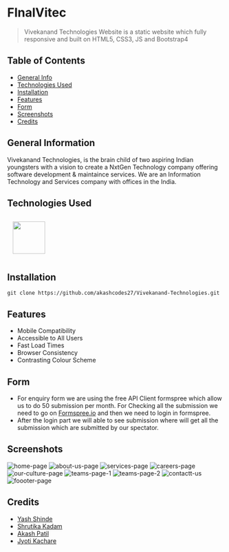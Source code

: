 # FInalVitec

>Vivekanand Technologies Website is a static website which fully responsive and built on HTML5, CSS3, JS and Bootstrap4
## Table of Contents
* [General Info](#general-information)
* [Technologies Used](#technologies-used)
* [Installation](#installation)
* [Features](#features)
* [Form](#form)
* [Screenshots](#screenshots)
* [Credits](#Credits)
## General Information
Vivekanand Technologies, is the brain child of two aspiring Indian youngsters with a vision to create a NxtGen Technology company offering software development & maintaince services. We are an Information Technology and Services company with offices in the India.
## Technologies Used
<a href="https://developer.mozilla.org/en-US/docs/Web/"><img src="https://user-images.githubusercontent.com/83110202/179349420-fefeff4b-952c-4fa5-82e5-81a84f9b00ce.png" height=75 style="padding: 2.5% 2.5%"></a>

## Installation
```git clone https://github.com/akashcodes27/Vivekanand-Technologies.git```
## Features 
- Mobile Compatibility
- Accessible to All Users
- Fast Load Times
- Browser Consistency
- Contrasting Colour Scheme
## Form
- For enquiry form we are using the free API Client formspree which allow us to do 50 submission per month. For Checking all the submission we need to go on <a href="https://formspree.io/">Formspree.io</a> and then we need to login in formspree. 
- After the login part we will able to see submission where will get all the submission which are submitted by our spectator. 
## Screenshots
![home-page](https://user-images.githubusercontent.com/97583616/180161923-6eb141fc-7078-4efc-87d7-74e8969ab9d9.png)
![about-us-page](https://user-images.githubusercontent.com/97583616/180162180-a4ea1c6f-4f0f-457b-a347-f8f714ed7a23.png)
![services-page](https://user-images.githubusercontent.com/97583616/180162368-fb960787-cc6b-4cc6-a519-e425a769f4d9.png)
![careers-page](https://user-images.githubusercontent.com/97583616/180162519-1a82b5be-0020-4c19-8c1f-cd90304ac572.png)
![our-culture-page](https://user-images.githubusercontent.com/97583616/180162726-9302b03b-6b49-4d10-b6b9-e45ba8cfa6e9.png)
![teams-page-1](https://user-images.githubusercontent.com/97583616/180162895-71d6c59f-898e-4f43-881a-f16f16603560.png)
![teams-page-2](https://user-images.githubusercontent.com/97583616/180163218-2b25ca95-9331-47e7-a35b-e7762b841aaa.png)
![contactt-us](https://user-images.githubusercontent.com/97583616/180932568-c5c56377-ccf7-4516-93b8-c9941b5255b2.png)
![foooter-page](https://user-images.githubusercontent.com/97583616/180932397-4e8c1f9a-1ca3-40a1-afd3-34c0bef88b2d.png)

## Credits
- <a href="https://github.com/yashshinde03">Yash Shinde</a>
- <a href="https://github.com/shrutikakadam20">Shrutika Kadam</a>
- <a href="https://github.com/akashcodes27">Akash Patil</a>
- <a href="https://github.com/jk2425">Jyoti Kachare</a>

